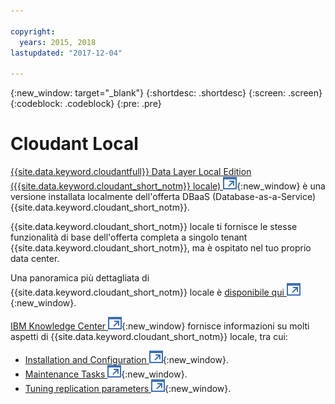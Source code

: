 ```yaml
---

copyright:
  years: 2015, 2018
lastupdated: "2017-12-04"

---
```


{:new_window: target="_blank"}
{:shortdesc: .shortdesc}
{:screen: .screen}
{:codeblock: .codeblock}
{:pre: .pre}

<!-- Acrolinx: 2017-03-16 -->

# Cloudant Local

[{{site.data.keyword.cloudantfull}} Data Layer Local Edition ({{site.data.keyword.cloudant_short_notm}} locale) ![Icona link esterno](../images/launch-glyph.svg "Icona link esterno")](https://www.ibm.com/support/knowledgecenter/SSTPQH_1.1.0/com.ibm.cloudant.local.doc/SSTPQH_1.1.0_welcome.html){:new_window}
è una versione installata localmente dell'offerta DBaaS (Database-as-a-Service) {{site.data.keyword.cloudant_short_notm}}.

{{site.data.keyword.cloudant_short_notm}} locale ti fornisce le stesse funzionalità di base dell'offerta completa a singolo tenant {{site.data.keyword.cloudant_short_notm}},
ma è ospitato nel tuo proprio data center.

Una panoramica più dettagliata di {{site.data.keyword.cloudant_short_notm}} locale è
[disponibile qui ![Icona link esterno](../images/launch-glyph.svg "Icona link esterno")](https://www.ibm.com/support/knowledgecenter/en/SSTPQH_1.1.0/com.ibm.cloudant.local.install.doc/topics/clinstall_cloudant_local_overview.html){:new_window}.

[IBM Knowledge Center ![Icona link esterno](../images/launch-glyph.svg "Icona link esterno")](https://www.ibm.com/support/knowledgecenter/en/SSTPQH_1.1.0/com.ibm.cloudant.local.doc/SSTPQH_1.1.0_welcome.html){:new_window}
fornisce informazioni su molti aspetti di {{site.data.keyword.cloudant_short_notm}} locale,
tra cui:

-   [Installation and Configuration ![Icona link esterno](../images/launch-glyph.svg "Icona link esterno")](https://www.ibm.com/support/knowledgecenter/en/SSTPQH_1.1.0/com.ibm.cloudant.local.install.doc/topics/clinstall_installing.html){:new_window}.
-   [Maintenance Tasks ![Icona link esterno](../images/launch-glyph.svg "Icona link esterno")](https://www.ibm.com/support/knowledgecenter/en/SSTPQH_1.1.0/com.ibm.cloudant.local.install.doc/topics/clinstall_maintenance_tasks_overview.html){:new_window}.
-   [Tuning replication parameters ![Icona link esterno](../images/launch-glyph.svg "Icona link esterno")](https://www.ibm.com/support/knowledgecenter/en/SSTPQH_1.1.0/com.ibm.cloudant.local.install.doc/topics/clinstall_tuning_parameters_replication_cases.html){:new_window}.


